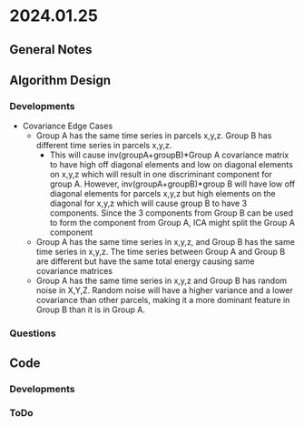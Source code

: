 # 2024.01.25

## General Notes

## Algorithm Design

### Developments

* Covariance Edge Cases
  * Group A has the same time series in parcels x,y,z. Group B has different time series in parcels x,y,z.&#x20;
    * This will cause inv(groupA+groupB)\*Group A covariance matrix to have high off diagonal elements and low on diagonal elements on x,y,z which will result in one discriminant component for group A. However, inv(groupA+groupB)\*group B will have low off diagonal elements for parcels x,y,z but high elements on the diagonal for x,y,z which will cause group B to have 3 components. Since the 3 components from Group B can be used to form the component from Group A, ICA might split the Group A component
  * Group A has the same time series in x,y,z, and Group B has the same time series in x,y,z. The time series between Group A and Group B are different but have the same total energy causing same covariance matrices
  * Group A has the same time series in x,y,z and Group B has random noise in X,Y,Z. Random noise will have a higher variance and a lower covariance than other parcels, making it a more dominant feature in Group B than it is in Group A.

### Questions

## Code

### Developments

### ToDo
